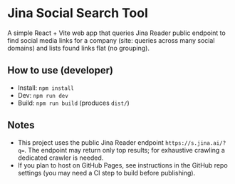 # Jina Social Search Tool

A simple React + Vite web app that queries Jina Reader public endpoint to find social media links for a company (site: queries across many social domains) and lists found links flat (no grouping).

## How to use (developer)
- Install: `npm install`
- Dev: `npm run dev`
- Build: `npm run build` (produces `dist/`)

## Notes
- This project uses the public Jina Reader endpoint `https://s.jina.ai/?q=`. The endpoint may return only top results; for exhaustive crawling a dedicated crawler is needed.
- If you plan to host on GitHub Pages, see instructions in the GitHub repo settings (you may need a CI step to build before publishing).
